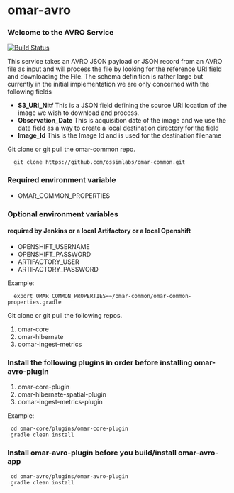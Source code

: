 # omar-avro
### Welcome to the AVRO Service

[![Build Status](https://jenkins.radiantbluecloud.com/buildStatus/icon?job=omar-avro-dev)]()

This service takes an AVRO JSON payload or JSON record from an AVRO file as input and will process the file by looking for the reference URI field and downloading the File.  The schema definition is rather large but currently in the initial implementation we are only concerned with the following fields

* **S3\_URI\_Nitf** This is a JSON field defining the source URI location of the image we wish to download and process.
* **Observation_Date** This is acquisition date of the image and we use the date field as a way to create a local destination directory for the field
* **Image_Id** This is the Image Id and is used for the destination filename

Git clone or git pull the omar-common repo.
```
  git clone https://github.com/ossimlabs/omar-common.git
```

### Required environment variable
- OMAR_COMMON_PROPERTIES

### Optional environment variables
#### required by Jenkins or a local Artifactory or a local Openshift

- OPENSHIFT_USERNAME
- OPENSHIFT_PASSWORD
- ARTIFACTORY_USER
- ARTIFACTORY_PASSWORD

Example:
```
  export OMAR_COMMON_PROPERTIES=~/omar-common/omar-common-properties.gradle
```

Git clone or git pull the following repos.
1. omar-core
2. omar-hibernate
3. oomar-ingest-metrics

### Install the following plugins in order before installing omar-avro-plugin

1. omar-core-plugin
2. omar-hibernate-spatial-plugin
3. oomar-ingest-metrics-plugin

Example:
```
 cd omar-core/plugins/omar-core-plugin
 gradle clean install
```

### Install omar-avro-plugin before you build/install omar-avro-app
```
 cd omar-avro/plugins/omar-avro-plugin
 gradle clean install
```
